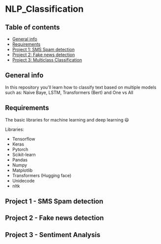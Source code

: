 # NLP_Classification

## Table of contents
* [General info](#general-info)
* [Requirements](#requirements)
* [Project 1: SMS Spam detection](#project-1---SMS-Spam-detection)
* [Project 2: Fake news detection](#Project-2---Fake-news-detection)
* [Project 3: Multiclass Classification](#Project-3---Multiclass-Classification)

## General info
In this repository you'll learn how to classify text based on multiple models such as: Naive Baye, LSTM, Transformers (Bert) and One vs All

## Requirements

The basic libraries for machine learning and deep learning 😃

Libraries:
* Tensorflow
* Keras
* Pytorch
* Scikit-learn
* Pandas
* Numpy
* Matplotlib
* Transformers (Hugging face)
* Unidecode
* nltk

## Project 1 - SMS Spam detection

## Project 2 - Fake news detection

## Project 3 - Sentiment Analysis
